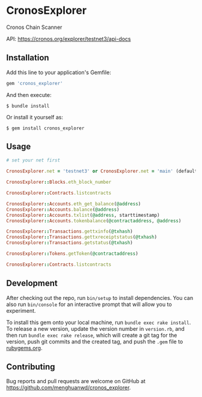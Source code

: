 # CronosExplorer

Cronos Chain Scanner

API: https://cronos.org/explorer/testnet3/api-docs

## Installation

Add this line to your application's Gemfile:

```ruby
gem 'cronos_explorer'
```

And then execute:

    $ bundle install

Or install it yourself as:

    $ gem install cronos_explorer

## Usage

```ruby
# set your net first

CronosExplorer.net = 'testnet3' or CronosExplorer.net = 'main' (default)
```

```ruby
CronosExplorer::Blocks.eth_block_number

CronosExplorer::Contracts.listcontracts

CronosExplorer::Accounts.eth_get_balance(@address)
CronosExplorer::Accounts.balance(@address)
CronosExplorer::Accounts.txlist(@address, starttimestamp)
CronosExplorer::Accounts.tokenbalance(@contractaddress, @address)

CronosExplorer::Transactions.gettxinfo(@txhash)
CronosExplorer::Transactions.gettxreceiptstatus(@txhash)
CronosExplorer::Transactions.getstatus(@txhash)

CronosExplorer::Tokens.getToken(@contractaddress)

CronosExplorer::Contracts.listcontracts
```

## Development

After checking out the repo, run `bin/setup` to install dependencies. You can also run `bin/console` for an interactive prompt that will allow you to experiment.

To install this gem onto your local machine, run `bundle exec rake install`. To release a new version, update the version number in `version.rb`, and then run `bundle exec rake release`, which will create a git tag for the version, push git commits and the created tag, and push the `.gem` file to [rubygems.org](https://rubygems.org).

## Contributing

Bug reports and pull requests are welcome on GitHub at https://github.com/menghuanwd/cronos_explorer.
